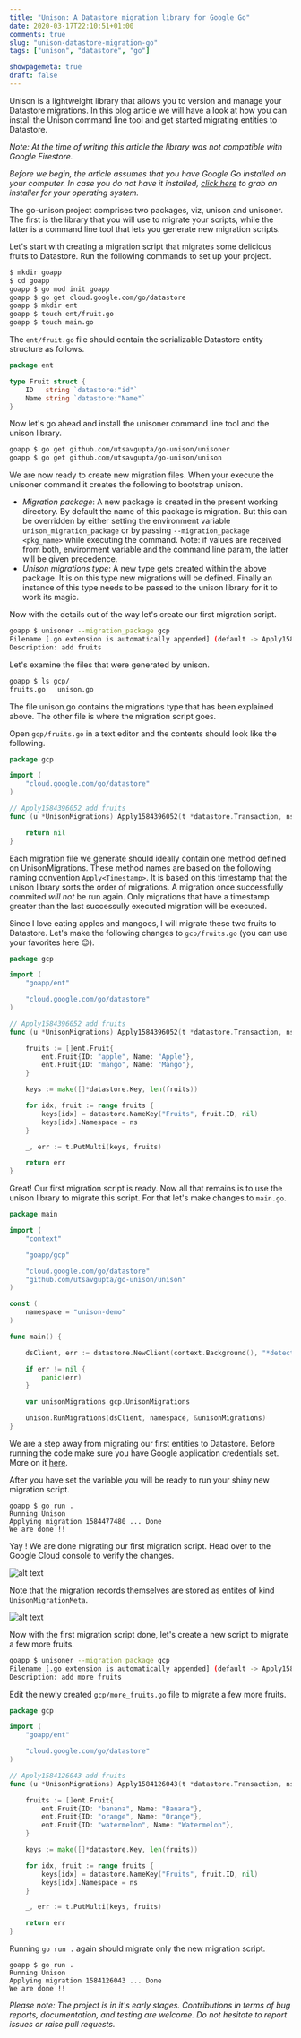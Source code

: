 ```yaml
---
title: "Unison: A Datastore migration library for Google Go"
date: 2020-03-17T22:10:51+01:00
comments: true
slug: "unison-datastore-migration-go"
tags: ["unison", "datastore", "go"]

showpagemeta: true
draft: false
---
```


Unison is a lightweight library that allows you to version and manage your Datastore migrations. In this blog article we will have a look at how you can install the Unison command line tool and get started migrating entities to Datastore.

*Note: At the time of writing this article the library was not compatible with Google Firestore.*

*Before we begin, the article assumes that you have Google Go installed on your computer. In case you do not have it installed, [click here](https://golang.org/dl/) to grab an installer for your operating system.* 

The go-unison project comprises two packages, viz, unison and unisoner. The first is the library that you will use to migrate your scripts, while the latter is a command line tool that lets you generate new migration scripts.

Let's start with creating a migration script that migrates some delicious fruits to Datastore. Run the following commands to set up your project.

```bash
$ mkdir goapp
$ cd goapp
goapp $ go mod init goapp
goapp $ go get cloud.google.com/go/datastore
goapp $ mkdir ent
goapp $ touch ent/fruit.go
goapp $ touch main.go
```
The `ent/fruit.go` file should contain the serializable Datastore entity structure as follows.

```go
package ent

type Fruit struct {
    ID   string `datastore:"id"`
    Name string `datastore:"Name"`
}
```

Now let's go ahead and install the unisoner command line tool and the unison library.

```bash
goapp $ go get github.com/utsavgupta/go-unison/unisoner
goapp $ go get github.com/utsavgupta/go-unison/unison
```

We are now ready to create new migration files. When your execute the unisoner command it creates the following to bootstrap unison.

- *Migration package*: A new package is created in the present working directory. By default the name of this package is migration. But this can be overridden by either setting the environment variable `unison_migration_package` or by passing `--migration_package <pkg_name>` while executing the command. Note: if values are received from both, environment variable and the command line param, the latter will be given precedence.
- *Unison migrations type*: A new type gets created within the above package. It is on this type new migrations will be defined. Finally an instance of this type needs to be passed to the unison library for it to work its magic.

Now with the details out of the way let's create our first migration script.

```bash
goapp $ unisoner --migration_package gcp
Filename [.go extension is automatically appended] (default -> Apply1584396052): fruits
Description: add fruits
```

Let's examine the files that were generated by unison.

```bash
goapp $ ls gcp/
fruits.go   unison.go
```

The file unison.go contains the migrations type that has been explained above. The other file is where the migration script goes. 

Open `gcp/fruits.go` in a text editor and the contents should look like the following.

```go
package gcp

import (
    "cloud.google.com/go/datastore"
)

// Apply1584396052 add fruits
func (u *UnisonMigrations) Apply1584396052(t *datastore.Transaction, ns string) error {

    return nil
}
```

Each migration file we generate should ideally contain one method defined on UnisonMigrations. These method names are based on the following naming convention `Apply<Timestamp>`. It is based on this timestamp that the unison library sorts the order of migrations. A migration once successfully commited *will not* be run again. Only migrations that have a timestamp greater than the last successully executed migration will be executed.

Since I love eating apples and mangoes, I will migrate these two fruits to Datastore. Let's make the following changes to `gcp/fruits.go` (you can use your favorites here 😉).

```go
package gcp

import (
    "goapp/ent"

    "cloud.google.com/go/datastore"
)

// Apply1584396052 add fruits
func (u *UnisonMigrations) Apply1584396052(t *datastore.Transaction, ns string) error {

    fruits := []ent.Fruit{
		ent.Fruit{ID: "apple", Name: "Apple"},
		ent.Fruit{ID: "mango", Name: "Mango"},
	}

	keys := make([]*datastore.Key, len(fruits))

	for idx, fruit := range fruits {
		keys[idx] = datastore.NameKey("Fruits", fruit.ID, nil)
	    keys[idx].Namespace = ns
	}

	_, err := t.PutMulti(keys, fruits)

	return err
}
```

Great! Our first migration script is ready. Now all that remains is to use the unison library to migrate this script. For that let's make changes to `main.go`.

```go
package main

import (
    "context"

    "goapp/gcp"

    "cloud.google.com/go/datastore"
    "github.com/utsavgupta/go-unison/unison"
)

const (
	namespace = "unison-demo"
)

func main() {

	dsClient, err := datastore.NewClient(context.Background(), "*detect-project-id*")

	if err != nil {
		panic(err)
	}

	var unisonMigrations gcp.UnisonMigrations

	unison.RunMigrations(dsClient, namespace, &unisonMigrations)
}
```

We are a step away from migrating our first entities to Datastore. Before running the code make sure you have Google application credentials set. More on it [here](https://cloud.google.com/docs/authentication/production).

After you have set the variable you will be ready to run your shiny new migration script.

```text
goapp $ go run .
Running Unison
Applying migration 1584477480 ... Done
We are done !!
```
Yay ! We are done migrating our first migration script. Head over to the Google Cloud console to verify the changes.

![alt text](/img/unison-fruit-1.png "Fruit entities on Datastore")

Note that the migration records themselves are stored as entites of kind `UnisonMigrationMeta`.

![alt text](/img/unison-migrations-1.png "Migration entities")

Now with the first migration script done, let's create a new script to migrate a few more fruits.

```bash
goapp $ unisoner --migration_package gcp
Filename [.go extension is automatically appended] (default -> Apply1584126043): more_fruits
Description: add more fruits
```
Edit the newly created `gcp/more_fruits.go` file to migrate a few more fruits.

```go
package gcp

import (
    "goapp/ent"

    "cloud.google.com/go/datastore"
)

// Apply1584126043 add fruits
func (u *UnisonMigrations) Apply1584126043(t *datastore.Transaction, ns string) error {

    fruits := []ent.Fruit{
		ent.Fruit{ID: "banana", Name: "Banana"},
		ent.Fruit{ID: "orange", Name: "Orange"},
		ent.Fruit{ID: "watermelon", Name: "Watermelon"},
	}

	keys := make([]*datastore.Key, len(fruits))

	for idx, fruit := range fruits {
		keys[idx] = datastore.NameKey("Fruits", fruit.ID, nil)
	    keys[idx].Namespace = ns
	}

	_, err := t.PutMulti(keys, fruits)

	return err
}
```
Running `go run .` again should migrate only the new migration script.

```text
goapp $ go run .
Running Unison
Applying migration 1584126043 ... Done
We are done !!
```

*Please note: The project is in it's early stages. Contributions in terms of bug reports, documentation, and testing are welcome. Do not hesitate to report issues or raise pull requests.*
